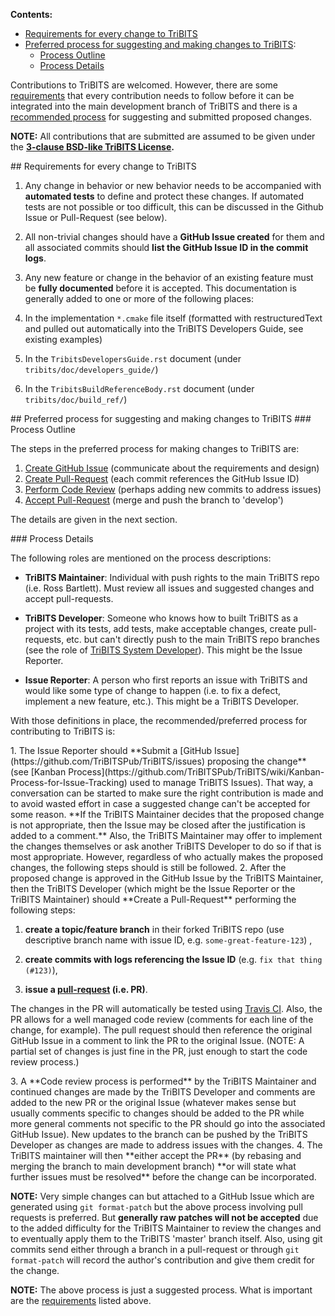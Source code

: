 **Contents:**
* [Requirements for every change to TriBITS](https://github.com/TriBITSPub/TriBITS/wiki/Contributing-to-TriBITS#requirements)
* [Preferred process for suggesting and making changes to TriBITS](https://github.com/TriBITSPub/TriBITS/wiki/Contributing-to-TriBITS#process):
  * [Process Outline](https://github.com/TriBITSPub/TriBITS/wiki/Contributing-to-TriBITS#process_outline)
  * [Process Details](https://github.com/TriBITSPub/TriBITS/wiki/Contributing-to-TriBITS#process_details)

Contributions to TriBITS are welcomed.  However, there are some [requirements](https://github.com/TriBITSPub/TriBITS/wiki/Contributing-to-TriBITS#requirements) that every contribution needs to follow before it can be integrated into the main development branch of TriBITS and there is a [recommended process](https://github.com/TriBITSPub/TriBITS/wiki/Contributing-to-TriBITS#process) for suggesting and submitted proposed changes.

**NOTE:** All contributions that are submitted are assumed to be given under the **[3-clause BSD-like TriBITS License](https://github.com/TriBITSPub/TriBITS/blob/master/tribits/Copyright.txt).**

<a name="requirements"/>
## Requirements for every change to TriBITS

1. Any change in behavior or new behavior needs to be accompanied with **automated tests** to define and protect these changes.  If automated tests are not possible or too difficult, this can be discussed in the Github Issue or Pull-Request (see below).

2. All non-trivial changes should have a **GitHub Issue created** for them and all associated commits should **list the GitHub Issue ID in the commit logs**.

3. Any new feature or change in the behavior of an existing feature must be **fully documented** before it is accepted.  This documentation is generally added to one or more of the following places:

  1. In the implementation `*.cmake` file itself (formatted with restructuredText and pulled out automatically into the TriBITS Developers Guide, see existing examples)

  2. In the `TribitsDevelopersGuide.rst` document (under `tribits/doc/developers_guide/`)

  3. In the `TribitsBuildReferenceBody.rst` document (under `tribits/doc/build_ref/`)

<a name="process">
## Preferred process for suggesting and making changes to TriBITS

<a name="process_outline">
### Process Outline

The steps in the preferred process for making changes to TriBITS are:

1. [Create GitHub Issue](https://github.com/TriBITSPub/TriBITS/wiki/Contributing-to-TriBITS#process_create_issue) (communicate about the requirements and design)
2. [Create Pull-Request](https://github.com/TriBITSPub/TriBITS/wiki/Contributing-to-TriBITS#process_create_pull_request) (each commit references the GitHub Issue ID)
3. [Perform Code Review](https://github.com/TriBITSPub/TriBITS/wiki/Contributing-to-TriBITS#process_code_review) (perhaps adding new commits to address issues)
4. [Accept Pull-Request](https://github.com/TriBITSPub/TriBITS/wiki/Contributing-to-TriBITS#process_accept_pull_request) (merge and push the branch to 'develop')

The details are given in the next section.

<a name="process_details"/>
### Process Details

The following roles are mentioned on the process descriptions:
* **TriBITS Maintainer**: Individual with push rights to the main TriBITS repo (i.e. Ross Bartlett).  Must review all issues and suggested changes and accept pull-requests.

* **TriBITS Developer**: Someone who knows how to built TriBITS as a project with its tests, add tests, make acceptable changes, create pull-requests, etc. but can't directly push to the main TriBITS repo branches (see the role of [TriBITS System Developer](https://tribits.org/doc/TribitsDevelopersGuide.html#tribits-developer-and-user-roles)).  This might be the Issue Reporter.

* **Issue Reporter**: A person who first reports an issue with TriBITS and would like some type of change to happen (i.e. to fix a defect, implement a new feature, etc.).  This might be a TriBITS Developer.

With those definitions in place, the recommended/preferred process for contributing to TriBITS is:

<a name="process_create_issue"/>
1. The Issue Reporter should **Submit a [GitHub Issue](https://github.com/TriBITSPub/TriBITS/issues) proposing the change** (see [Kanban Process](https://github.com/TriBITSPub/TriBITS/wiki/Kanban-Process-for-Issue-Tracking) used to manage TriBITS Issues).  That way, a conversation can be started to make sure the right contribution is made and to avoid wasted effort in case a suggested change can't be accepted for some reason.  **If the TriBITS Maintainer decides that the proposed change is not appropriate, then the Issue may be closed after the justification is added to a comment.**  Also, the TriBITS Maintainer may offer to implement the changes themselves or ask another TriBITS Developer to do so if that is most appropriate.  However, regardless of who actually makes the proposed changes, the following steps should is still be followed.

<a name="process_create_pull_request"/>
2. After the proposed change is approved in the GitHub Issue by the TriBITS Maintainer, then the TriBITS Developer (which might be the Issue Reporter or the TriBITS Maintainer) should **Create a Pull-Request** performing the following steps:

  1. **create a topic/feature branch** in their forked TriBITS repo (use descriptive branch name with issue ID, e.g. `some-great-feature-123`) ,

  2. **create commits with logs referencing the Issue ID** (e.g. `fix that thing (#123)`),

  3. **issue a [pull-request](https://help.github.com/articles/using-pull-requests/) (i.e. PR)**.

  The changes in the PR will automatically be tested using [Travis CI](https://travis-ci.org/TriBITSPub/TriBITS).  Also, the PR allows for a well managed code review (comments for each line of the change, for example).  The pull request should then reference the original GitHub Issue in a comment to link the PR to the original Issue.  (NOTE: A partial set of changes is just fine in the PR, just enough to start the code review process.)

<a name="process_code_review"/>
3. A **Code review process is performed** by the TriBITS Maintainer and continued changes are made by the TriBITS Developer and comments are added to the new PR or the original Issue (whatever makes sense but usually comments specific to changes should be added to the PR while more general comments not specific to the PR should go into the associated GitHub Issue).  New updates to the branch can be pushed by the TriBITS Developer as changes are made to address issues with the changes.

<a name="process_accept_pull_request"/>
4. The TriBITS maintainer will then **either accept the PR** (by rebasing and merging the branch to main development branch) **or will state what further issues must be resolved** before the change can be incorporated.

**NOTE:** Very simple changes can but attached to a GitHub Issue which are generated using `git format-patch` but the above process involving pull requests is preferred.  But **generally raw patches will not be accepted** due to the added difficulty for the TriBITS Maintainer to review the changes and to eventually apply them to the TriBITS 'master' branch itself.  Also, using git commits send either through a branch in a pull-request or through `git format-patch` will record the author's contribution and give them credit for the change. 

**NOTE:** The above process is just a suggested process.  What is important are the [requirements](https://github.com/TriBITSPub/TriBITS/wiki/Contributing-to-TriBITS#requirements) listed above.
